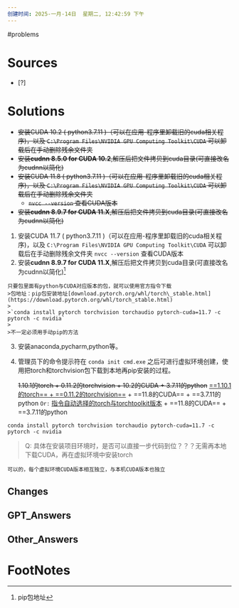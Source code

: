 ```yaml
---
创建时间: 2025-一月-14日  星期二, 12:42:59 下午
---
```

#problems 

# Sources

- [?] 


# Solutions
- ~~安装CUDA 10.2 ( python3.7.11 )（可以在应用-程序里卸载旧的cuda相关程序)，以及 `C:\Program Files\NVIDIA GPU Computing Toolkit\CUDA` 可以卸载后在手动删除残余文件夹~~
- ~~安装**cudnn 8.5.0 for CUDA 10.2**,解压后把文件拷贝到cuda目录(可直接改名为cudnn以简化)~~
-  ~~安装CUDA 11.8 ( python3.7.11 )（可以在应用-程序里卸载旧的cuda相关程序)，以及 `C:\Program Files\NVIDIA GPU Computing Toolkit\CUDA` 可以卸载后在手动删除残余文件夹~~
   - ~~`nvcc --version` 查看CUDA版本~~
- ~~安装**cudnn 8.9.7 for CUDA 11.X**,解压后把文件拷贝到cuda目录(可直接改名为cudnn以简化)~~
   
1. 安装CUDA 11.7 ( python3.7.11 )（可以在应用-程序里卸载旧的cuda相关程序)，以及 `C:\Program Files\NVIDIA GPU Computing Toolkit\CUDA` 可以卸载后在手动删除残余文件夹
   `nvcc --version` 查看CUDA版本
2. 安装**cudnn 8.9.7 for CUDA 11.X**,解压后把文件拷贝到cuda目录(可直接改名为cudnn以简化)[^1]
```ad-summary
只要包里面有python与CUDA对应版本的包，就可以使用官方指令下载
>包地址：pip包安装地址[download.pytorch.org/whl/torch\_stable.html](https://download.pytorch.org/whl/torch_stable.html)
>
>`conda install pytorch torchvision torchaudio pytorch-cuda=11.7 -c pytorch -c nvidia`
>
>不一定必须用手动pip的方法
```
3. 安装anaconda,pycharm,python等。
4. 管理员下的命令提示符在 `conda init cmd.exe` 之后可进行虚拟环境创建，使用把torch和torchvision包下载到本地再pip安装的过程。
   
   ~~1.10.1的torch + 0.11.2的torchvision + 10.2的CUDA + 3.7.11的python~~
   <u>==1.10.1的torch== + ==0.11.2的torchvision==</u> + ==11.8的CUDA== + ==3.7.11的python
   `Or:`
   <u>指令自动选择的torch与torchtoolkit版本</u> + ==11.8的CUDA== + ==3.7.11的python


`conda install pytorch torchvision torchaudio pytorch-cuda=11.7 -c pytorch -c nvidia`


>Q: 具体在安装项目环境时，是否可以直接一步代码到位？？？无需再本地下载CUDA，再在虚拟环境中安装torch

```ad-success
可以的，每个虚拟环境CUDA版本相互独立，与本机CUDA版本也独立
```

## Changes


## GPT_Answers


## Other_Answers


# FootNotes

[^1]: pip包地址